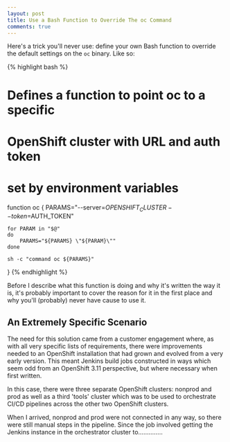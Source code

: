 ```yaml
---
layout: post
title: Use a Bash Function to Override The oc Command
comments: true
---
```


Here's a trick you'll never use: define your own Bash function to override the default settings on the `oc` binary. Like so:

{% highlight bash %}
# Defines a function to point oc to a specific
# OpenShift cluster with URL and auth token
# set by environment variables
function oc {
    PARAMS="--server=$OPENSHIFT_CLUSTER --token=$AUTH_TOKEN"

    for PARAM in "$@"
    do
        PARAMS="${PARAMS} \"${PARAM}\""
    done

    sh -c "command oc ${PARAMS}"
}
{% endhighlight %}
&nbsp;

Before I describe what this function is doing and why it's written the way it is, it's probably important to cover the reason for it in the first place and why you'll (probably) never have cause to use it.

## An Extremely Specific Scenario
The need for this solution came from a customer engagement where, as with all very specific lists of requirements, there were improvements needed to an OpenShift installation that had grown and evolved from a very early version. This meant Jenkins build jobs constructed in ways which seem odd from an OpenShift 3.11 perspective, but where necessary when first written.

In this case, there were three separate OpenShift clusters: nonprod and prod as well as a third 'tools' cluster which was to be used to orchestrate CI/CD pipelines across the other two OpenShift clusters.

When I arrived, nonprod and prod were not connected in any way, so there were still manual steps in the pipeline. Since the job involved getting the Jenkins instance in the orchestrator cluster to..............
